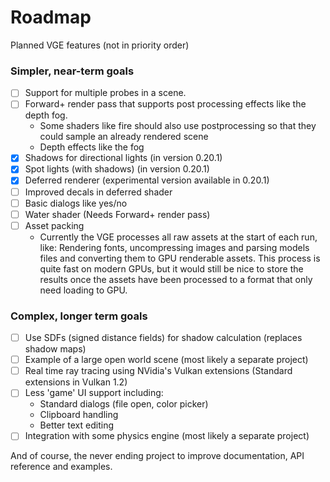 # Roadmap

Planned VGE features (not in priority order)

### Simpler, near-term goals
- [ ] Support for multiple probes in a scene.
- [ ] Forward+ render pass that supports post processing effects like the depth fog.
   - Some shaders like fire should also use postprocessing so that they could sample an already rendered scene
   - Depth effects like the fog
- [x] Shadows for directional lights (in version 0.20.1)
- [x] Spot lights (with shadows) (in version 0.20.1)
- [x] Deferred renderer (experimental version available in 0.20.1)
- [ ] Improved decals in deferred shader
- [ ] Basic dialogs like yes/no
- [ ] Water shader (Needs Forward+ render pass)
- [ ] Asset packing
   - Currently the VGE processes all raw assets at the start of each run, like: Rendering fonts, uncompressing images and parsing models files and converting them to GPU renderable assets.
   This process is quite fast on modern GPUs, but it would still be nice to store the results once the assets have been processed
   to a format that only need loading to GPU.


### Complex, longer term goals
- [ ] Use SDFs (signed distance fields) for shadow calculation (replaces shadow maps)
- [ ] Example of a large open world scene (most likely a separate project)
- [ ] Real time ray tracing using NVidia's Vulkan extensions (Standard extensions in Vulkan 1.2)
- [ ] Less 'game' UI support including:
  - Standard dialogs (file open, color picker)
  - Clipboard handling
  - Better text editing
- [ ] Integration with some physics engine (most likely a separate project)

And of course, the never ending project to improve documentation, API reference and examples.
